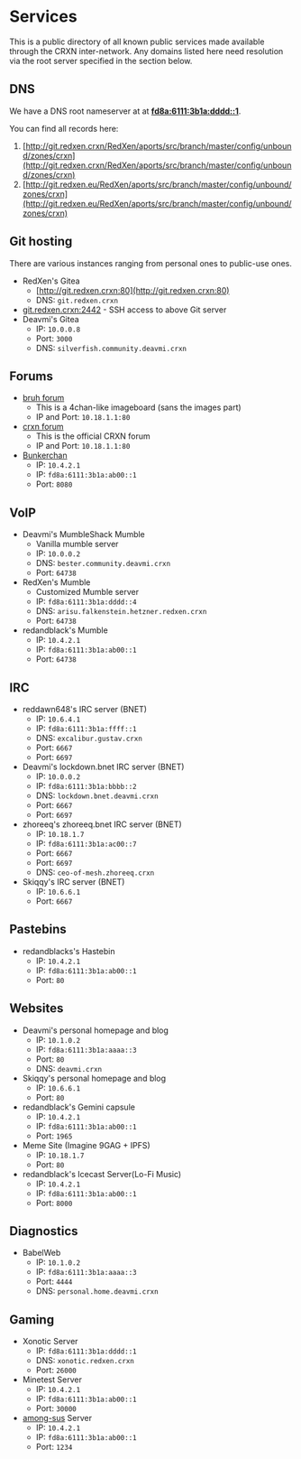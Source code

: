 Services
========

This is a public directory of all known public services made available through the CRXN inter-network. Any domains listed here need resolution via the root server specified in the section below.

## DNS

We have a DNS root nameserver at at **[fd8a:6111:3b1a:dddd::1]()**.

You can find all records here:

1. [http://git.redxen.crxn/RedXen/aports/src/branch/master/config/unbound/zones/crxn](http://git.redxen.crxn/RedXen/aports/src/branch/master/config/unbound/zones/crxn)
2. [http://git.redxen.eu/RedXen/aports/src/branch/master/config/unbound/zones/crxn](http://git.redxen.eu/RedXen/aports/src/branch/master/config/unbound/zones/crxn)

## Git hosting

There are various instances ranging from personal ones to public-use ones.

* RedXen's Gitea
	- [http://git.redxen.crxn:80](http://git.redxen.crxn:80)
	- DNS: `git.redxen.crxn`
* [git.redxen.crxn:2442]() - SSH access to above Git server
* Deavmi's Gitea
	- IP: `10.0.0.8`
	- Port: `3000`
	- DNS: `silverfish.community.deavmi.crxn`

## Forums

* [bruh forum](http://10.18.1.1/bruh)
	- This is a 4chan-like imageboard (sans the images part)
	- IP and Port: `10.18.1.1:80`
* [crxn forum](http://10.18.1.1/crxn)
	- This is the official CRXN forum
	- IP and Port: `10.18.1.1:80`
* [Bunkerchan](http://10.4.2.1:8080)
	- IP: `10.4.2.1`
	- IP: `fd8a:6111:3b1a:ab00::1`
	- Port: `8080`
	
## VoIP

* Deavmi's MumbleShack Mumble
	- Vanilla mumble server
	- IP: `10.0.0.2`
	- DNS: `bester.community.deavmi.crxn`
	- Port: `64738`
* RedXen's Mumble
	- Customized Mumble server
	- IP: `fd8a:6111:3b1a:dddd::4`
	- DNS: `arisu.falkenstein.hetzner.redxen.crxn`
	- Port: `64738`
* redandblack's Mumble
	- IP: `10.4.2.1`
	- IP: `fd8a:6111:3b1a:ab00::1`
	- Port: `64738`

## IRC

* reddawn648's IRC server (BNET)
	- IP: `10.6.4.1`
	- IP: `fd8a:6111:3b1a:ffff::1`
	- DNS: `excalibur.gustav.crxn`
	- Port: `6667`
	- Port: `6697`
* Deavmi's lockdown.bnet IRC server (BNET)
	- IP: `10.0.0.2`
	- IP: `fd8a:6111:3b1a:bbbb::2`
	- DNS: `lockdown.bnet.deavmi.crxn`
	- Port: `6667`
	- Port: `6697`
* zhoreeq's zhoreeq.bnet IRC server (BNET)
	- IP: `10.18.1.7`
	- IP: `fd8a:6111:3b1a:ac00::7`
	- Port: `6667`
	- Port: `6697`
	- DNS: `ceo-of-mesh.zhoreeq.crxn`
* Skiqqy's IRC server (BNET)
	- IP: `10.6.6.1`
	- Port: `6667`

## Pastebins

* redandblacks's Hastebin
 	- IP: `10.4.2.1`
 	- IP: `fd8a:6111:3b1a:ab00::1`
 	- Port: `80`

## Websites

* Deavmi's personal homepage and blog
	- IP: `10.1.0.2`
	- IP: `fd8a:6111:3b1a:aaaa::3`
	- Port: `80`
	- DNS: `deavmi.crxn`
* Skiqqy's personal homepage and blog
	- IP: `10.6.6.1`
	- Port: `80`
* redandblack's Gemini capsule
	- IP: `10.4.2.1`
	- IP: `fd8a:6111:3b1a:ab00::1`
	- Port: `1965`
* Meme Site (Imagine 9GAG + IPFS)
 	- IP: `10.18.1.7`
 	- Port: `80`
* redandblack's Icecast Server(Lo-Fi Music)
	- IP: `10.4.2.1`
	- IP: `fd8a:6111:3b1a:ab00::1`
	- Port: `8000`

## Diagnostics

* BabelWeb
	- IP: `10.1.0.2`
	- IP: `fd8a:6111:3b1a:aaaa::3`
	- Port: `4444`
	- DNS: `personal.home.deavmi.crxn`

## Gaming

* Xonotic Server
	- IP: `fd8a:6111:3b1a:dddd::1`
	- DNS: `xonotic.redxen.crxn`
	- Port: `26000`
* Minetest Server
	- IP: `10.4.2.1`
	- IP: `fd8a:6111:3b1a:ab00::1`
	- Port: `30000`
* [among-sus](https://sr.ht/~martijnbraam/among-sus/) Server
	- IP: `10.4.2.1`
	- IP: `fd8a:6111:3b1a:ab00::1`
	- Port: `1234`
